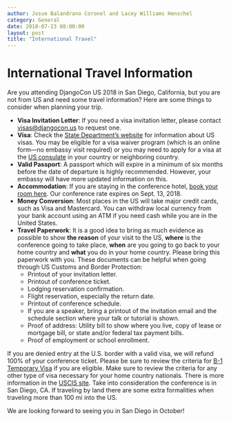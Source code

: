 ```yaml
---
author: Josue Balandrano Coronel and Lacey Williams Henschel
category: General
date: 2018-07-23 08:00:00
layout: post
title: "International Travel"
---
```


# International Travel Information

Are you attending DjangoCon US 2018 in San Diego, California, but you are not from US and need some travel information? Here are some things to consider when planning your trip.

- **Visa Invitation Letter**: If you need a visa invitation letter, please contact [visas@djangocon.us](mailto:visas@djangocon.us) to request one.
- **Visa**: Check the [State Department’s website](https://travel.state.gov/content/visas/en.html) for information about US visas. You may be eligible for a visa waiver program (which is an online form—no embassy visit required) or you may need to apply for a visa at the [US consulate](https://www.usembassy.gov/) in your country or neighboring country.
- **Valid Passport**: A passport which will expire in a minimum of six months before the date of departure is highly recommended. However, your embassy will have more updated information on this.
- **Accommodation**: If you are staying in the conference hotel, [book your room here](https://www.marriott.com/meeting-event-hotels/group-corporate-travel/groupCorp.mi?resLinkData=DjangoCon%20US%202018%5Esanmv%60djcdjca%60169.00%60USD%60false%604%6010/13/18%6010/20/18%609/13/18&app=resvlink&stop_mobi=yes). Our conference rate expires on Sept. 13, 2018.
- **Money Conversion**: Most places in the US will take major credit cards, such as Visa and Mastercard. You can withdraw local currency from your bank account using an ATM if you need cash while you are in the United States.
- **Travel Paperwork**: It is a good idea to bring as much evidence as possible to show **the reason** of your visit to the US, **where** is the conference going to take place, **when** are you going to go back to your home country and **what** you do in your home country. Please bring this paperwork with you. These documents can be helpful when going through US Customs and Border Protection:
  - Printout of your invitation letter.
  - Printout of conference ticket.
  - Lodging reservation confirmation.
  - Flight reservation, especially the return date.
  - Printout of conference schedule.
  - If you are a speaker, bring a printout of the invitation email and the schedule section where your talk or tutorial is shown.
  - Proof of address: Utility bill to show where you live, copy of lease or mortgage bill, or state and/or federal tax payment bills.
  - Proof of employment or school enrollment.

If you are denied entry at the U.S. border with a valid visa, we will refund 100% of your conference ticket.
Please be sure to review the criteria for [B-1 Temporary Visa](https://www.uscis.gov/working-united-states/temporary-visitors-business/b-1-temporary-business-visitor) if you are eligible.
Make sure to review the criteria for any other type of visa necessary for your home country nationals. There is more information in the [USCIS site](https://travel.state.gov/content/visas/en.html).
Take into consideration the conference is in San Diego, CA. If traveling by land there are some extra formalities when traveling more than 100 mi into the US.

We are looking forward to seeing you in San Diego in October!
